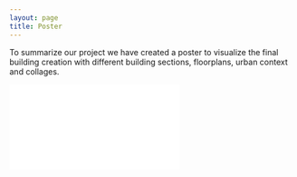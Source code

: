 ```yaml
---
layout: page
title: Poster 
---
```


To summarize our project we have created a poster to visualize the final building creation with different building sections, floorplans, urban context and collages. 

![Text_test](../Git_CDS/Actual%20Project/FinalPoster.pdf)